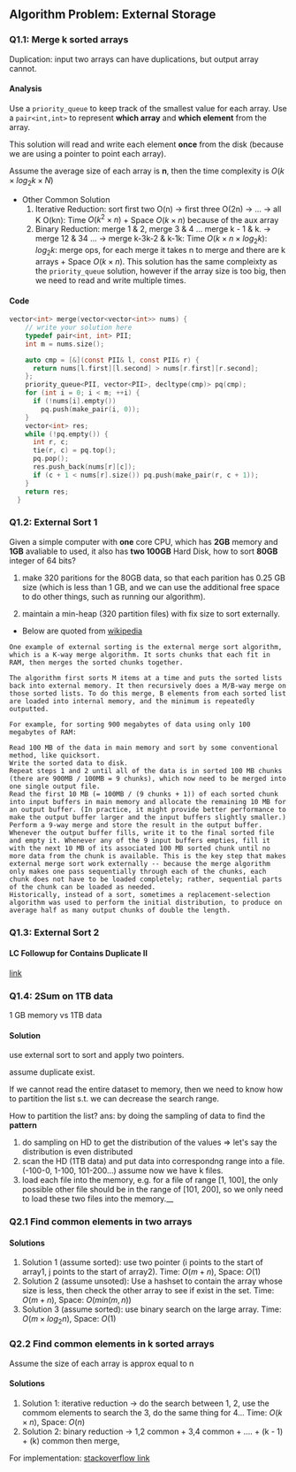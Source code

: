 ## Algorithm Problem: External Storage

### Q1.1: Merge k **sorted** arrays

Duplication: input two arrays can have duplications, but output array cannot.

#### Analysis

Use a `priority_queue` to keep track of the smallest value for each array. Use a `pair<int,int>` to represent **which array** and **which element** from the array.

This solution will read and write each element **once** from the disk  (because we are using a pointer to point each array).


Assume the average size of each array is **n**, then the time complexity is $O(k \times log_2{k} \times N)$ 

+ Other Common Solution
  1. Iterative Reduction: sort first two O(n) -> first three O(2n) -> ... -> all K O(kn): Time $O(k^2 \times n)$ + Space $O(k \times n)$ because of the aux array
  2. Binary Reduction: merge 1 & 2, merge 3 & 4 ... merge k - 1 & k. -> merge 12 & 34 ... -> merge k-3k-2 & k-1k: Time $O(k \times n \times log_2{k})$: $log_2{k}$: merge ops, for each merge it takes n to merge and there are k arrays + Space $O(k \times n)$. This solution has the same compleixty as the `priority_queue` solution, however if the array size is too big, then we need to read and write multiple times.

#### Code

```c
vector<int> merge(vector<vector<int>> nums) {
    // write your solution here
    typedef pair<int, int> PII;
    int m = nums.size();

    auto cmp = [&](const PII& l, const PII& r) {
      return nums[l.first][l.second] > nums[r.first][r.second];
    };
    priority_queue<PII, vector<PII>, decltype(cmp)> pq(cmp);
    for (int i = 0; i < m; ++i) {
      if (!nums[i].empty())
        pq.push(make_pair(i, 0));
    }
    vector<int> res;
    while (!pq.empty()) {
      int r, c;
      tie(r, c) = pq.top();
      pq.pop();
      res.push_back(nums[r][c]);
      if (c + 1 < nums[r].size()) pq.push(make_pair(r, c + 1));
    }
    return res;
  }
```

### Q1.2: External Sort 1

Given a simple computer with **one** core CPU, which has **2GB** memory and **1GB** avaliable to used, it also has **two 100GB** Hard Disk, how to sort **80GB** integer of 64 bits?


1. make 320 paritions for the 80GB data, so that each parition has 0.25 GB size (which is less than 1 GB, and we can use the additional free space to do other things, such as running our algorithm). 

2. maintain a min-heap (320 partition files) with fix size to sort externally. 

- Below are quoted from [wikipedia](https://en.wikipedia.org/wiki/External_sorting#:~:text=External%20sorting%20is%20a%20class,usually%20a%20hard%20disk%20drive.)
```
One example of external sorting is the external merge sort algorithm, which is a K-way merge algorithm. It sorts chunks that each fit in RAM, then merges the sorted chunks together.

The algorithm first sorts M items at a time and puts the sorted lists back into external memory. It then recursively does a M/B-way merge on those sorted lists. To do this merge, B elements from each sorted list are loaded into internal memory, and the minimum is repeatedly outputted.

For example, for sorting 900 megabytes of data using only 100 megabytes of RAM:

Read 100 MB of the data in main memory and sort by some conventional method, like quicksort.
Write the sorted data to disk.
Repeat steps 1 and 2 until all of the data is in sorted 100 MB chunks (there are 900MB / 100MB = 9 chunks), which now need to be merged into one single output file.
Read the first 10 MB (= 100MB / (9 chunks + 1)) of each sorted chunk into input buffers in main memory and allocate the remaining 10 MB for an output buffer. (In practice, it might provide better performance to make the output buffer larger and the input buffers slightly smaller.)
Perform a 9-way merge and store the result in the output buffer. Whenever the output buffer fills, write it to the final sorted file and empty it. Whenever any of the 9 input buffers empties, fill it with the next 10 MB of its associated 100 MB sorted chunk until no more data from the chunk is available. This is the key step that makes external merge sort work externally -- because the merge algorithm only makes one pass sequentially through each of the chunks, each chunk does not have to be loaded completely; rather, sequential parts of the chunk can be loaded as needed.
Historically, instead of a sort, sometimes a replacement-selection algorithm was used to perform the initial distribution, to produce on average half as many output chunks of double the length.
```

### Q1.3: External Sort 2
#### LC Followup for **Contains Duplicate II**

[link](https://leetcode.com/problems/intersection-of-two-arrays-ii/discuss/82243/Solution-to-3rd-follow-up-question)

### Q1.4: 2Sum on 1TB data

1 GB memory vs 1TB data

#### Solution

use external sort to sort and apply two pointers.

assume duplicate exist.

If we cannot read the entire dataset to memory, then we need to know how to partition the list s.t. we can decrease the search range.


How to partition the list? ans: by doing the sampling of data to find the **pattern**


1. do sampling on HD to get the distribution of the values => let's say the distribution is even distributed
2. scan the HD (1TB data) and put data into correspondng range into a file. (-100-0, 1-100, 101-200...) assume now we have k files.
3. load each file into the memory, e.g. for a file of range [1, 100], the only possible other file should be in the range of [101, 200], so we only need to load these two files into the memory.__

### Q2.1 Find common elements in two arrays

#### Solutions

1. Solution 1 (assume sorted): use two pointer (i points to the start of array1, j points to the start of array2). Time: $O(m + n)$, Space: $O(1)$
2. Solution 2 (assume unsoted): Use a hashset to contain the array whose size is less, then check the other array to see if exist in the set. Time: $O(m + n)$, Space: $O(min(m,n))$
3. Solution 3 (assume sorted): use binary search on the large array. Time: $O(m \times log_2{n})$, Space: $O(1)$

### Q2.2 Find common elements in k sorted arrays

Assume the size of each array is approx equal to n

#### Solutions

1. Solution 1: iterative reduction -> do the search between 1, 2, use the commom elements to search the 3, do the same thing for 4... Time: $O(k \times n)$, Space: $O(n)$
2. Solution 2: binary reduction -> 1,2 common + 3,4 common + .... + (k - 1) + (k) common then merge, 

For implementation: [stackoverflow link](https://stackoverflow.com/a/44069571)



